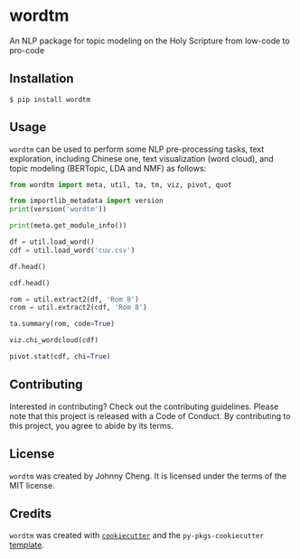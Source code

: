 # wordtm

An NLP package for topic modeling on the Holy Scripture from low-code to pro-code

## Installation

```shell
$ pip install wordtm
```

## Usage

`wordtm` can be used to perform some NLP pre-processing tasks, text exploration, including Chinese one, text visualization (word cloud), and topic modeling (BERTopic, LDA and NMF) as follows:

```python
from wordtm import meta, util, ta, tm, viz, pivot, quot

from importlib_metadata import version
print(version('wordtm'))

print(meta.get_module_info())

df = util.load_word()
cdf = util.load_word('cuv.csv')

df.head()

cdf.head()

rom = util.extract2(df, 'Rom 8')
crom = util.extract2(cdf, 'Rom 8')

ta.summary(rom, code=True)

viz.chi_wordcloud(cdf)

pivot.stat(cdf, chi=True)
```

## Contributing

Interested in contributing? Check out the contributing guidelines. 
Please note that this project is released with a Code of Conduct. 
By contributing to this project, you agree to abide by its terms.

## License

`wordtm` was created by Johnny Cheng. It is licensed under the terms
of the MIT license.

## Credits

`wordtm` was created with 
[`cookiecutter`](https://cookiecutter.readthedocs.io/en/latest/) and 
the `py-pkgs-cookiecutter` 
[template](https://github.com/py-pkgs/py-pkgs-cookiecutter).
